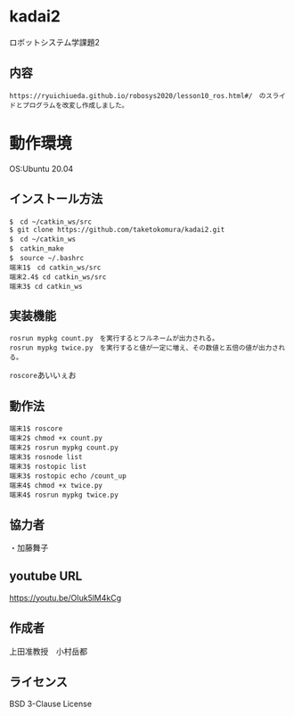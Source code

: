 
# kadai2
ロボットシステム学課題2

## 内容
```
https://ryuichiueda.github.io/robosys2020/lesson10_ros.html#/　のスライドとプログラムを改変し作成しました。
```

# 動作環境
OS:Ubuntu 20.04

## インストール方法
```
$　cd ~/catkin_ws/src
$ git clone https://github.com/taketokomura/kadai2.git
$　cd ~/catkin_ws
$　catkin_make
$　source ~/.bashrc
端末1$　cd catkin_ws/src
端末2.4$ cd catkin_ws/src
端末3$ cd catkin_ws
```

## 実装機能
```
rosrun mypkg count.py　を実行するとフルネームが出力される。
rosrun mypkg twice.py　を実行すると値が一定に増え、その数値と五倍の値が出力される。
```

```roscore```あいいぇお

## 動作法
```
端末1$ roscore
端末2$ chmod +x count.py
端末2$ rosrun mypkg count.py
端末3$ rosnode list
端末3$ rostopic list
端末3$ rostopic echo /count_up
端末4$ chmod +x twice.py
端末4$ rosrun mypkg twice.py
```

## 協力者
・加藤舞子

## youtube URL
https://youtu.be/OIuk5lM4kCg

## 作成者
上田准教授　小村岳都

## ライセンス
BSD 3-Clause License
